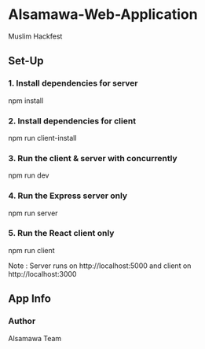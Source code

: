 # Alsamawa-Web-Application
Muslim Hackfest

## Set-Up

### 1. Install dependencies for server
npm install

### 2. Install dependencies for client
npm run client-install

### 3. Run the client & server with concurrently
npm run dev

### 4. Run the Express server only
npm run server

### 5. Run the React client only
npm run client

Note : Server runs on http://localhost:5000 and client on http://localhost:3000

## App Info

### Author
Alsamawa Team